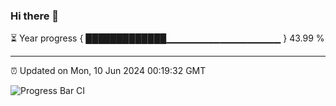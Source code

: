 ### Hi there 👋

⏳ Year progress { █████████████▁▁▁▁▁▁▁▁▁▁▁▁▁▁▁▁▁ } 43.99 %

---

⏰ Updated on Mon, 10 Jun 2024 00:19:32 GMT

![Progress Bar CI](https://github.com/liununu/liununu/workflows/Progress%20Bar%20CI/badge.svg)
